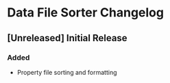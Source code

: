 # Data File Sorter Changelog

## [Unreleased] Initial Release

### Added

- Property file sorting and formatting
